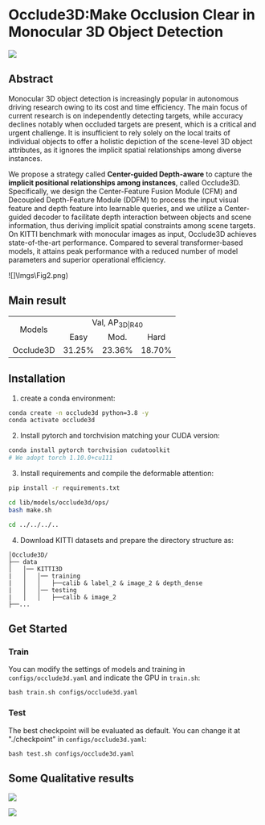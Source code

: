 # Occlude3D:Make Occlusion Clear in Monocular 3D Object Detection

![](C:\Users\13908\Desktop\Occulde3D\Imgs\Fig1.png)

## Abstract

Monocular 3D object detection is increasingly popular in autonomous driving research owing to its cost and time efficiency. The main focus of current research is on independently detecting targets, while accuracy declines notably when occluded targets are present, which is a critical and urgent challenge. It is insufficient to rely solely on the local traits of individual objects to offer a holistic depiction of the scene-level 3D object attributes, as it ignores the implicit spatial relationships among diverse instances.

We propose a strategy called **Center-guided Depth-aware** to capture the **implicit positional relationships among instances**, called Occlude3D. Specifically, we design the Center-Feature Fusion Module (CFM) and Decoupled Depth-Feature Module (DDFM) to process the input visual feature and depth feature into learnable queries, and we utilize a Center-guided decoder to facilitate depth interaction between objects and scene information, thus deriving implicit spatial constraints among scene targets. On KITTI benchmark with monocular images as input, Occlude3D achieves state-of-the-art performance. Compared to several transformer-based models, it attains peak performance with a reduced number of model parameters and superior operational efficiency.

![]\Imgs\Fig2.png)

## Main result

<table>
    <tr>
        <td rowspan="2",div align="center">Models</td>
        <td colspan="3",div align="center">Val, AP<sub>3D|R40</sub></td>   
    </tr>
    <tr>
        <td div align="center">Easy</td> 
        <td div align="center">Mod.</td> 
        <td div align="center">Hard</td> 
    </tr>
    <tr>
        <td rowspan="4",div align="center">Occlude3D</td>
        <td div align="center">31.25%</td> 
        <td div align="center">23.36%</td> 
        <td div align="center">18.70%</td> 
    </tr>  
</table>



## Installation

1. create a conda environment:

```bash
conda create -n occlude3d python=3.8 -y
conda activate occlude3d
```

2. Install pytorch and torchvision matching your CUDA version:

```bash
conda install pytorch torchvision cudatoolkit
# We adopt torch 1.10.0+cu111
```

3. Install requirements and compile the deformable attention:

```bash
pip install -r requirements.txt

cd lib/models/occlude3d/ops/
bash make.sh

cd ../../../..
```

4. Download KITTI datasets and prepare the directory structure as:

```
│Occlude3D/
├── data
│   │── KITTI3D
|   │   │── training
|   │   │   ├──calib & label_2 & image_2 & depth_dense
|   │   │── testing
|   │   │   ├──calib & image_2
├──...
```



## Get Started

### Train

You can modify the settings of models and training in `configs/occlude3d.yaml` and indicate the GPU in `train.sh`:

    bash train.sh configs/occlude3d.yaml 

### Test

The best checkpoint will be evaluated as default. You can change it at "./checkpoint" in `configs/occlude3d.yaml`:

```
bash test.sh configs/occlude3d.yaml
```



## Some Qualitative results

![](C:\Users\13908\Desktop\Occulde3D\Imgs\Fig3.png)



![](C:\Users\13908\Desktop\Occulde3D\Imgs\Fig4.png)
